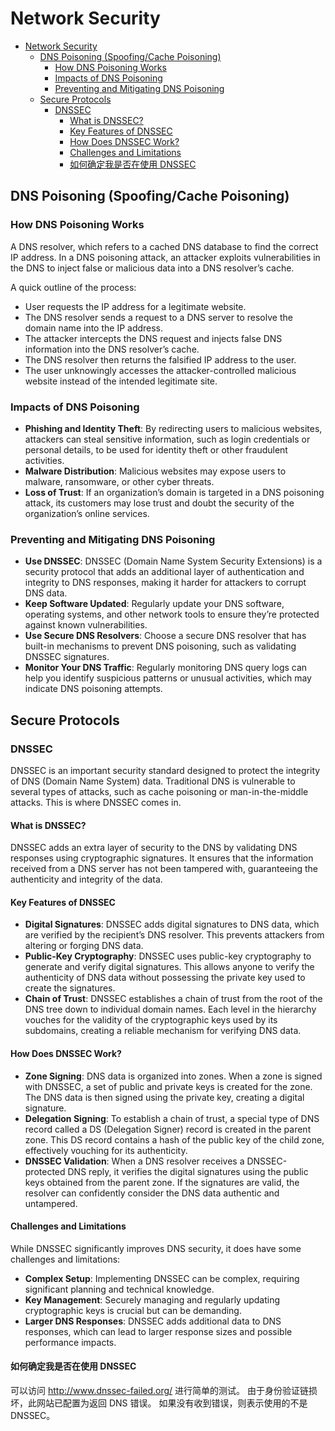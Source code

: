 # Network Security

- [Network Security](#network-security)
  - [DNS Poisoning (Spoofing/Cache Poisoning)](#dns-poisoning-spoofingcache-poisoning)
    - [How DNS Poisoning Works](#how-dns-poisoning-works)
    - [Impacts of DNS Poisoning](#impacts-of-dns-poisoning)
    - [Preventing and Mitigating DNS Poisoning](#preventing-and-mitigating-dns-poisoning)
  - [Secure Protocols](#secure-protocols)
    - [DNSSEC](#dnssec)
      - [What is DNSSEC?](#what-is-dnssec)
      - [Key Features of DNSSEC](#key-features-of-dnssec)
      - [How Does DNSSEC Work?](#how-does-dnssec-work)
      - [Challenges and Limitations](#challenges-and-limitations)
      - [如何确定我是否在使用 DNSSEC](#如何确定我是否在使用-dnssec)

## DNS Poisoning (Spoofing/Cache Poisoning)

### How DNS Poisoning Works

A DNS resolver, which refers to a cached DNS database to find the correct IP
address. In a DNS poisoning attack, an attacker exploits vulnerabilities in the
DNS to inject false or malicious data into a DNS resolver’s cache.

A quick outline of the process:

- User requests the IP address for a legitimate website.
- The DNS resolver sends a request to a DNS server to resolve the domain name
  into the IP address.
- The attacker intercepts the DNS request and injects false DNS information
  into the DNS resolver’s cache.
- The DNS resolver then returns the falsified IP address to the user.
- The user unknowingly accesses the attacker-controlled malicious website
  instead of the intended legitimate site.

### Impacts of DNS Poisoning

- **Phishing and Identity Theft**: By redirecting users to malicious websites,
  attackers can steal sensitive information, such as login credentials or
  personal details, to be used for identity theft or other fraudulent
  activities.
- **Malware Distribution**: Malicious websites may expose users to malware,
  ransomware, or other cyber threats.
- **Loss of Trust**: If an organization’s domain is targeted in a DNS poisoning
  attack, its customers may lose trust and doubt the security of the
  organization’s online services.

### Preventing and Mitigating DNS Poisoning

- **Use DNSSEC**: DNSSEC (Domain Name System Security Extensions) is a security
  protocol that adds an additional layer of authentication and integrity to DNS
  responses, making it harder for attackers to corrupt DNS data.
- **Keep Software Updated**: Regularly update your DNS software, operating
  systems, and other network tools to ensure they’re protected against known
  vulnerabilities.
- **Use Secure DNS Resolvers**: Choose a secure DNS resolver that has built-in
  mechanisms to prevent DNS poisoning, such as validating DNSSEC signatures.
- **Monitor Your DNS Traffic**: Regularly monitoring DNS query logs can help
  you identify suspicious patterns or unusual activities, which may indicate
  DNS poisoning attempts.

## Secure Protocols

### DNSSEC

DNSSEC is an important security standard designed to protect the integrity of
DNS (Domain Name System) data. Traditional DNS is vulnerable to several types
of attacks, such as cache poisoning or man-in-the-middle attacks. This is where
DNSSEC comes in.

#### What is DNSSEC?

DNSSEC adds an extra layer of security to the DNS by validating DNS responses
using cryptographic signatures. It ensures that the information received from a
DNS server has not been tampered with, guaranteeing the authenticity and
integrity of the data.

#### Key Features of DNSSEC

- **Digital Signatures**: DNSSEC adds digital signatures to DNS data, which are
  verified by the recipient’s DNS resolver. This prevents attackers from
  altering or forging DNS data.
- **Public-Key Cryptography**: DNSSEC uses public-key cryptography to generate
  and verify digital signatures. This allows anyone to verify the authenticity
  of DNS data without possessing the private key used to create the signatures.
- **Chain of Trust**: DNSSEC establishes a chain of trust from the root of the
  DNS tree down to individual domain names. Each level in the hierarchy vouches
  for the validity of the cryptographic keys used by its subdomains, creating a
  reliable mechanism for verifying DNS data.

#### How Does DNSSEC Work?

- **Zone Signing**: DNS data is organized into zones. When a zone is signed
  with DNSSEC, a set of public and private keys is created for the zone. The
  DNS data is then signed using the private key, creating a digital signature.
- **Delegation Signing**: To establish a chain of trust, a special type of DNS
  record called a DS (Delegation Signer) record is created in the parent zone.
  This DS record contains a hash of the public key of the child zone,
  effectively vouching for its authenticity.
- **DNSSEC Validation**: When a DNS resolver receives a DNSSEC-protected DNS
  reply, it verifies the digital signatures using the public keys obtained from
  the parent zone. If the signatures are valid, the resolver can confidently
  consider the DNS data authentic and untampered.

#### Challenges and Limitations

While DNSSEC significantly improves DNS security, it does have some challenges
and limitations:

- **Complex Setup**: Implementing DNSSEC can be complex, requiring significant
  planning and technical knowledge.
- **Key Management**: Securely managing and regularly updating cryptographic
  keys is crucial but can be demanding.
- **Larger DNS Responses**: DNSSEC adds additional data to DNS responses, which
  can lead to larger response sizes and possible performance impacts.

#### 如何确定我是否在使用 DNSSEC

可以访问 <http://www.dnssec-failed.org/> 进行简单的测试。
由于身份验证链损坏，此网站已配置为返回 DNS 错误。
如果没有收到错误，则表示使用的不是 DNSSEC。
